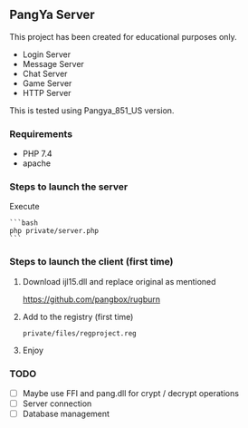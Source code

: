 ## PangYa Server

This project has been created for educational purposes only.


* Login Server
* Message Server
* Chat Server
* Game Server
* HTTP Server

This is tested using Pangya_851_US version.

### Requirements

* PHP 7.4
* apache

### Steps to launch the server

Execute

    ```bash
    php private/server.php
    ```

### Steps to launch the client (first time)

1. Download ijl15.dll and replace original as mentioned

    https://github.com/pangbox/rugburn
    
2. Add to the registry (first time)

    `private/files/regproject.reg`

3. Enjoy

### TODO

- [ ] Maybe use FFI and pang.dll for crypt / decrypt operations
- [ ] Server connection
- [ ] Database management
